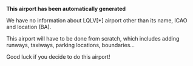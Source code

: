 **This airport has been automatically generated**

We have no information about LQLV[*] airport other than its name, ICAO and location (BA).

This airport will have to be done from scratch, which includes adding runways, taxiways, parking locations, boundaries...

Good luck if you decide to do this airport!